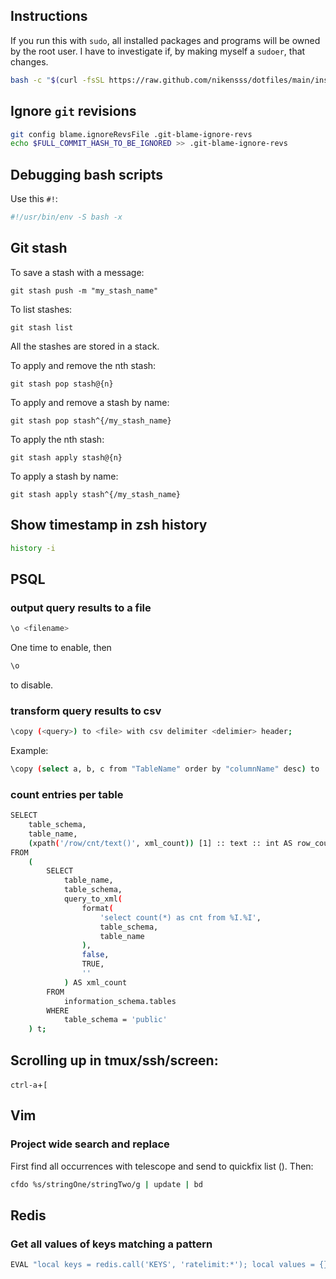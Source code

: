 ## Instructions

If you run this with `sudo`, all installed packages and programs will be owned
by the root user. I have to investigate if, by making myself a `sudoer`, that
changes.

```bash
bash -c "$(curl -fsSL https://raw.github.com/nikensss/dotfiles/main/install.sh)"
```

## Ignore `git` revisions

```bash
git config blame.ignoreRevsFile .git-blame-ignore-revs
echo $FULL_COMMIT_HASH_TO_BE_IGNORED >> .git-blame-ignore-revs
```

## Debugging bash scripts

Use this `#!`:

```bash
#!/usr/bin/env -S bash -x
```

## Git stash

To save a stash with a message:

```
git stash push -m "my_stash_name"
```

To list stashes:

```
git stash list
```

All the stashes are stored in a stack.

To apply and remove the nth stash:

```
git stash pop stash@{n}
```

To apply and remove a stash by name:

```
git stash pop stash^{/my_stash_name}
```

To apply the nth stash:

```
git stash apply stash@{n}
```

To apply a stash by name:

```
git stash apply stash^{/my_stash_name}
```

## Show timestamp in zsh history

```bash
history -i
```

## PSQL

### output query results to a file

```bash
\o <filename>
```

One time to enable, then

```bash
\o
```

to disable.

### transform query results to csv

```bash
\copy (<query>) to <file> with csv delimiter <delimier> header;
```

Example:

```bash
\copy (select a, b, c from "TableName" order by "columnName" desc) to './destination.csv' with csv delimiter ',' header;
```

### count entries per table

```bash
SELECT
    table_schema,
    table_name,
    (xpath('/row/cnt/text()', xml_count)) [1] :: text :: int AS row_count
FROM
    (
        SELECT
            table_name,
            table_schema,
            query_to_xml(
                format(
                    'select count(*) as cnt from %I.%I',
                    table_schema,
                    table_name
                ),
                false,
                TRUE,
                ''
            ) AS xml_count
        FROM
            information_schema.tables
        WHERE
            table_schema = 'public'
    ) t;
```

## Scrolling up in tmux/ssh/screen:

`ctrl-a`+`[`

## Vim

### Project wide search and replace

First find all occurrences with telescope and send to quickfix list (<C-q>).
Then:

```bash
cfdo %s/stringOne/stringTwo/g | update | bd
```

## Redis

### Get all values of keys matching a pattern

```lua
EVAL "local keys = redis.call('KEYS', 'ratelimit:*'); local values = {}; for i, key in ipairs(keys) do values[i] = {key, redis.call('GET', key)}; end; return values;" 0
```

